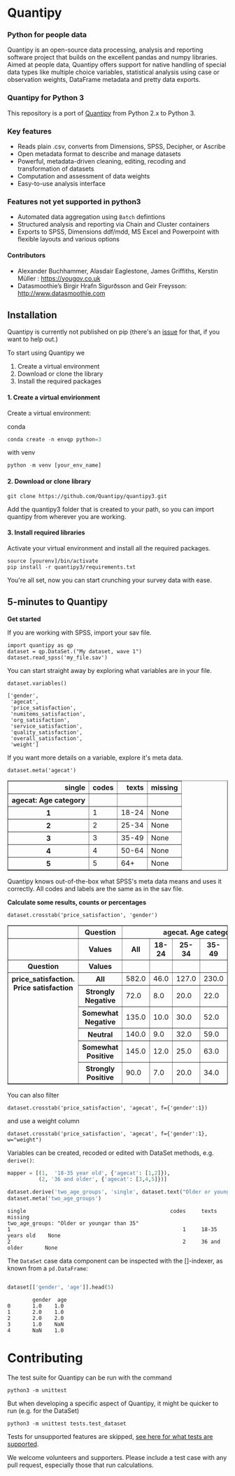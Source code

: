 # Quantipy

### Python for people data
Quantipy is an open-source data processing, analysis and reporting software project that builds on the excellent pandas and numpy libraries. Aimed at people data, Quantipy offers support for native handling of special data types like multiple choice variables, statistical analysis using case or observation weights, DataFrame metadata and pretty data exports.

### Quantipy for Python 3
This repository is a port of [Quantipy](https://www.github.com/quantipy/quantipy) from Python 2.x to Python 3.

### Key features
  - Reads plain .csv, converts from Dimensions, SPSS, Decipher, or Ascribe
  - Open metadata format to describe and manage datasets
  - Powerful, metadata-driven cleaning, editing, recoding and transformation of datasets
  - Computation and assessment of data weights
  - Easy-to-use analysis interface
  
  ### Features not yet supported in python3
  - Automated data aggregation using ``Batch`` defintions
  - Structured analysis and reporting via Chain and Cluster containers
  - Exports to SPSS, Dimensions ddf/mdd, MS Excel and Powerpoint with flexible layouts and various options

#### Contributors
- Alexander Buchhammer, Alasdair Eaglestone, James Griffiths, Kerstin Müller : https://yougov.co.uk
- Datasmoothie’s Birgir Hrafn Sigurðsson and Geir Freysson: http://www.datasmoothie.com

## Installation
Quantipy is currently not published on pip (there's an [issue](https://github.com/Quantipy/quantipy3/issues/1) for that, if you want to help out.)

To start using Quantipy we

1. Create a virtual environment
1. Download or clone the library
1. Install the required packages

#### 1. Create a virtual envirionment


Create a virtual environment:

conda
```python
conda create -n envqp python=3
```

with venv
```python
python -m venv [your_env_name]
 ```

#### 2. Download or clone library

```
git clone https://github.com/Quantipy/quantipy3.git
```

Add the quantipy3 folder that is created to your path, so you can import quantipy from wherever you are working.

#### 3. Install required libraries

Activate your virtual environment and install all the required packages.

```
source [yourenv]/bin/activate
pip install -r quantipy3/requirements.txt
```

You're all set, now you can start crunching your survey data with ease.

## 5-minutes to Quantipy

**Get started**

If you are working with SPSS, import your sav file.

```
import quantipy as qp
dataset = qp.DataSet.("My dataset, wave 1")
dataset.read_spss('my_file.sav')
```

You can start straight away by exploring what variables are in your file.

```
dataset.variables()
```
```
['gender',
 'agecat',
 'price_satisfaction',
 'numitems_satisfaction',
 'org_satisfaction',
 'service_satisfaction',
 'quality_satisfaction',
 'overall_satisfaction',
 'weight']
```

If you want more details on a variable, explore it's meta data.

```
dataset.meta('agecat')
```


<table border="1" class="dataframe">  <thead>    <tr style="text-align: right;">      <th>single</th>      <th>codes</th>      <th>texts</th>      <th>missing</th>    </tr>    <tr>      <th>agecat: Age category</th>      <th></th>      <th></th>      <th></th>    </tr>  </thead>  <tbody>    <tr>      <th>1</th>      <td>1</td>      <td>18-24</td>      <td>None</td>    </tr>    <tr>      <th>2</th>      <td>2</td>      <td>25-34</td>      <td>None</td>    </tr>    <tr>      <th>3</th>      <td>3</td>      <td>35-49</td>      <td>None</td>    </tr>    <tr>      <th>4</th>      <td>4</td>      <td>50-64</td>      <td>None</td>    </tr>    <tr>      <th>5</th>      <td>5</td>      <td>64+</td>      <td>None</td>    </tr>  </tbody></table>

Quantipy knows out-of-the-box what SPSS's meta data means and uses it correctly. All codes and labels are the same as in the sav file.

**Calculate some results, counts or percentages**

```
dataset.crosstab('price_satisfaction', 'gender')
```

<table border="1" class="dataframe">  <thead>    <tr>      <th></th>      <th>Question</th>      <th colspan="6" halign="left">agecat. Age category</th>    </tr>    <tr>      <th></th>      <th>Values</th>      <th>All</th>      <th>18-24</th>      <th>25-34</th>      <th>35-49</th>      <th>50-64</th>      <th>64+</th>    </tr>    <tr>      <th>Question</th>      <th>Values</th>      <th></th>      <th></th>      <th></th>      <th></th>      <th></th>      <th></th>    </tr>  </thead>  <tbody>    <tr>      <th rowspan="6" valign="top">price_satisfaction. Price satisfaction</th>      <th>All</th>      <td>582.0</td>      <td>46.0</td>      <td>127.0</td>      <td>230.0</td>      <td>147.0</td>      <td>32.0</td>    </tr>    <tr>      <th>Strongly Negative</th>      <td>72.0</td>      <td>8.0</td>      <td>20.0</td>      <td>22.0</td>      <td>17.0</td>      <td>5.0</td>    </tr>    <tr>      <th>Somewhat Negative</th>      <td>135.0</td>      <td>10.0</td>      <td>30.0</td>      <td>52.0</td>      <td>38.0</td>      <td>5.0</td>    </tr>    <tr>      <th>Neutral</th>      <td>140.0</td>      <td>9.0</td>      <td>32.0</td>      <td>59.0</td>      <td>36.0</td>      <td>4.0</td>    </tr>    <tr>      <th>Somewhat Positive</th>      <td>145.0</td>      <td>12.0</td>      <td>25.0</td>      <td>63.0</td>      <td>33.0</td>      <td>12.0</td>    </tr>    <tr>      <th>Strongly Positive</th>      <td>90.0</td>      <td>7.0</td>      <td>20.0</td>      <td>34.0</td>      <td>23.0</td>      <td>6.0</td>    </tr>  </tbody></table>

You can also filter

```
dataset.crosstab('price_satisfaction', 'agecat', f={'gender':1})
```

and use a weight column

```
dataset.crosstab('price_satisfaction', 'agecat', f={'gender':1}, w="weight")

```

Variables can be created, recoded or edited with DataSet methods, e.g. ``derive()``:
```python
mapper = [(1,  '18-35 year old', {'agecat': [1,2]}),
          (2, '36 and older', {'agecat': [3,4,5]})]

dataset.derive('two_age_groups', 'single', dataset.text("Older or younger than 35"), mapper)
dataset.meta('two_age_groups')
```

```
single                                              codes     texts              missing
two_age_groups: "Older or youngar than 35"
1                                                       1     18-35 years old    None
2                                                       2     36 and older       None
```

The  ``DataSet`` case data component can be inspected with the []-indexer, as known from a ``pd.DataFrame``:
```python

dataset[['gender', 'age']].head(5)
```

```
        gender  age
0       1.0    1.0
1       2.0    1.0
2       2.0    2.0
3       1.0    NaN
4       NaN    1.0
```

# Contributing

The test suite for Quantipy can be run with the command

`python3 -m unittest`

But when developing a specific aspect of Quantipy, it might be quicker to run (e.g. for the DataSet)

`python3 -m unittest tests.test_dataset`

Tests for unsupported features are skipped, [see here for what tests are supported](SupportedFeaturesPython3.md).

We welcome volunteers and supporters. Please include a test case with any pull request, especially those that run calculations.
